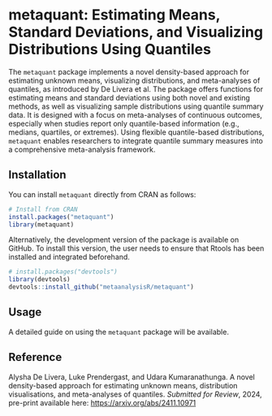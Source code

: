 # metaquant: Estimating Means, Standard Deviations, and Visualizing Distributions Using Quantiles

The `metaquant` package implements a novel density-based approach for estimating unknown means, visualizing distributions, and meta-analyses of quantiles, as introduced by De Livera et al. The package offers functions for estimating means and standard deviations using both novel and existing methods, as well as visualizing sample distributions using quantile summary data. It is designed with a focus on meta-analyses of continuous outcomes, especially when studies report only quantile-based information (e.g., medians, quartiles, or extremes). Using flexible quantile-based distributions, `metaquant` enables researchers to integrate quantile summary measures into a comprehensive meta-analysis framework.

## Installation

You can install  `metaquant` directly from CRAN as follows:
```R
# Install from CRAN
install.packages("metaquant")
library(metaquant)
```
Alternatively, the development version of the package is available on GitHub. To install this version, the user needs to ensure that Rtools has been installed and integrated beforehand.

```R
# install.packages("devtools")
library(devtools)
devtools::install_github("metaanalysisR/metaquant")
```
## Usage

A detailed guide on using the `metaquant` package will be available.

## Reference

Alysha De Livera, Luke Prendergast, and Udara Kumaranathunga. A novel density-based approach for estimating unknown means, distribution visualisations, and meta-analyses of quantiles. *Submitted for Review*, 2024, pre-print available here: https://arxiv.org/abs/2411.10971 

